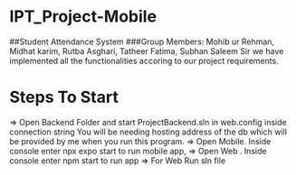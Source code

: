 # IPT_Project-Mobile
##Student Attendance System
###Group Members: Mohib ur Rehman, Midhat karim, Rutba Asghari, Tatheer Fatima, Subhan Saleem
Sir we have implemented all the functionalities accoring to our project requirements.

# Steps To Start 
=> Open Backend Folder and start ProjectBackend.sln in web.config inside connection string 
You will be needing hosting address of the db which will be provided by me when you run this program. 
=> Open Mobile. Inside console enter npx expo start to run mobile app,
=> Open Web . Inside console enter npm start to run app
=> For Web Run sln file

